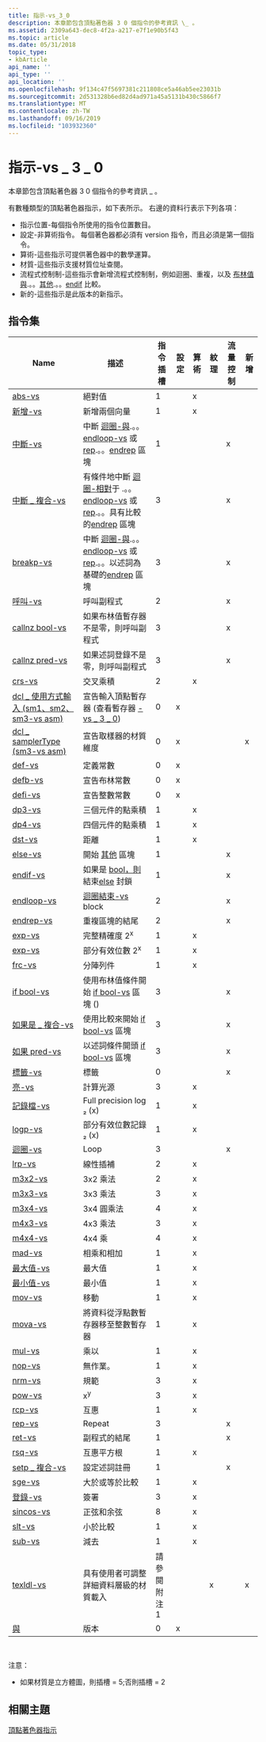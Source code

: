 ```yaml
---
title: 指示-vs_3_0
description: 本章節包含頂點著色器 3 0 個指令的參考資訊 \_ 。
ms.assetid: 2309a643-dec8-4f2a-a217-e7f1e90b5f43
ms.topic: article
ms.date: 05/31/2018
topic_type:
- kbArticle
api_name: ''
api_type: ''
api_location: ''
ms.openlocfilehash: 9f134c47f5697381c211808ce5a46ab5ee23031b
ms.sourcegitcommit: 2d531328b6ed82d4ad971a45a5131b430c5866f7
ms.translationtype: MT
ms.contentlocale: zh-TW
ms.lasthandoff: 09/16/2019
ms.locfileid: "103932360"
---
```

# <a name="instructions---vs_3_0"></a>指示-vs \_ 3 \_ 0

本章節包含頂點著色器 3 0 個指令的參考資訊 \_ 。

有數種類型的頂點著色器指示，如下表所示。 右邊的資料行表示下列各項：

-   指示位置-每個指令所使用的指令位置數目。
-   設定-非算術指令。 每個著色器都必須有 version 指令，而且必須是第一個指令。
-   算術-這些指示可提供著色器中的數學運算。
-   材質-這些指示支援材質位址查閱。
-   流程式控制制-這些指示會新增流程式控制制，例如迴圈、重複，以及 [布林值與](if-bool---vs.md).。。[其他](else---vs.md).。。[endif](endif---vs.md) 比較。
-   新的-這些指示是此版本的新指示。

## <a name="instruction-set"></a>指令集



| Name                                                                           | 描述                                                                                                                                                            | 指令插槽 | 設定 | 算術 | 紋理 | 流量控制 | 新增 |
|--------------------------------------------------------------------------------|------------------------------------------------------------------------------------------------------------------------------------------------------------------------|-------------------|-------|------------|---------|--------------|-----|
| [abs-vs](abs---vs.md)                                                       | 絕對值                                                                                                                                                         | 1                 |       | x          |         |              |     |
| [新增-vs](add---vs.md)                                                       | 新增兩個向量                                                                                                                                                        | 1                 |       | x          |         |              |     |
| [中斷-vs](break---vs.md)                                                   | 中斷 [迴圈-與](loop---vs.md).。。[endloop-vs](endloop---vs.md) 或 [rep](rep---vs.md).。。[endrep](endrep---vs.md) 區塊                                  | 1                 |       |            |         | x            |     |
| [中斷 \_ 複合-vs](break-comp---vs.md)                                        | 有條件地中斷 [迴圈-相對](loop---vs.md)于 .。。[endloop-vs](endloop---vs.md) 或 [rep](rep---vs.md).。。具有比較的[endrep](endrep---vs.md) 區塊 | 3                 |       |            |         | x            |     |
| [breakp-vs](breakp---vs.md)                                                 | 中斷 [迴圈-與](loop---vs.md).。。[endloop-vs](endloop---vs.md) 或 [rep](rep---vs.md).。。以述詞為基礎的[endrep](endrep---vs.md) 區塊            | 3                 |       |            |         | x            |     |
| [呼叫-vs](call---vs.md)                                                     | 呼叫副程式                                                                                                                                                      | 2                 |       |            |         | x            |     |
| [callnz bool-vs](callnz-bool---vs.md)                                       | 如果布林值暫存器不是零，則呼叫副程式                                                                                                                    | 3                 |       |            |         | x            |     |
| [callnz pred-vs](callnz-pred---vs.md)                                       | 如果述詞登錄不是零，則呼叫副程式                                                                                                                  | 3                 |       |            |         | x            |     |
| [crs-vs](crs---vs.md)                                                       | 交叉乘積                                                                                                                                                          | 2                 |       | x          |         |              |     |
| [dcl \_ 使用方式輸入 (sm1、sm2、sm3-vs asm) ](dcl-usage-input-register---vs.md) | 宣告輸入頂點暫存器 (查看暫存器 [-vs \_ 3 \_ 0](dx9-graphics-reference-asm-vs-registers-vs-3-0.md))                                                         | 0                 | x     |            |         |              |     |
| [dcl \_ samplerType (sm3-vs asm) ](dcl-samplertype---vs.md)                    | 宣告取樣器的材質維度                                                                                                                            | 0                 | x     |            |         |              | x   |
| [def-vs](def---vs.md)                                                       | 定義常數                                                                                                                                                       | 0                 | x     |            |         |              |     |
| [defb-vs](defb---vs.md)                                                     | 宣告布林常數                                                                                                                                             | 0                 | x     |            |         |              |     |
| [defi-vs](defi---vs.md)                                                     | 宣告整數常數                                                                                                                                            | 0                 | x     |            |         |              |     |
| [dp3-vs](dp3---vs.md)                                                       | 三個元件的點乘積                                                                                                                                            | 1                 |       | x          |         |              |     |
| [dp4-vs](dp4---vs.md)                                                       | 四個元件的點乘積                                                                                                                                             | 1                 |       | x          |         |              |     |
| [dst-vs](dst---vs.md)                                                       | 距離                                                                                                                                                               | 1                 |       | x          |         |              |     |
| [else-vs](else---vs.md)                                                     | 開始 [其他](else---vs.md) 區塊                                                                                                                                   | 1                 |       |            |         | x            |     |
| [endif-vs](endif---vs.md)                                                   | 如果是 [bool，則](if-bool---vs.md)結束[else](else---vs.md) 封鎖                                                                                                  | 1                 |       |            |         | x            |     |
| [endloop-vs](endloop---vs.md)                                               | [迴圈結束-vs](loop---vs.md) block                                                                                                                              | 2                 |       |            |         | x            |     |
| [endrep-vs](endrep---vs.md)                                                 | 重複區塊的結尾                                                                                                                                                  | 2                 |       |            |         | x            |     |
| [exp-vs](exp---vs.md)                                                       | 完整精確度 2<sup>x</sup>                                                                                                                                           | 1                 |       | x          |         |              |     |
| [exp-vs](exp---vs.md)                                                       | 部分有效位數 2<sup>x</sup>                                                                                                                                        | 1                 |       | x          |         |              |     |
| [frc-vs](frc---vs.md)                                                       | 分陣列件                                                                                                                                                   | 1                 |       | x          |         |              |     |
| [if bool-vs](if-bool---vs.md)                                               | 使用布林值條件開始 [if bool-vs](if-bool---vs.md) 區塊 ()                                                                                             | 3                 |       |            |         | x            |     |
| [如果是 \_ 複合-vs](if-comp---vs.md)                                              | 使用比較來開始 [if bool-vs](if-bool---vs.md) 區塊                                                                                                     | 3                 |       |            |         | x            |     |
| [如果 pred-vs](if-pred---vs.md)                                               | 以述詞條件開頭 [if bool-vs](if-bool---vs.md) 區塊                                                                                             | 3                 |       |            |         | x            |     |
| [標籤-vs](label---vs.md)                                                   | 標籤                                                                                                                                                                  | 0                 |       |            |         | x            |     |
| [亮-vs](lit---vs.md)                                                       | 計算光源                                                                                                                                                     | 3                 |       | x          |         |              |     |
| [記錄檔-vs](log---vs.md)                                                       | Full precision log ₂ (x)                                                                                                                                                  | 1                 |       | x          |         |              |     |
| [logp-vs](logp---vs.md)                                                     | 部分有效位數記錄₂ (x)                                                                                                                                               | 1                 |       | x          |         |              |     |
| [迴圈-vs](loop---vs.md)                                                     | Loop                                                                                                                                                                   | 3                 |       |            |         | x            |     |
| [lrp-vs](lrp---vs.md)                                                       | 線性插補                                                                                                                                                   | 2                 |       | x          |         |              |     |
| [m3x2-vs](m3x2---vs.md)                                                     | 3x2 乘法                                                                                                                                                           | 2                 |       | x          |         |              |     |
| [m3x3-vs](m3x3---vs.md)                                                     | 3x3 乘法                                                                                                                                                           | 3                 |       | x          |         |              |     |
| [m3x4-vs](m3x4---vs.md)                                                     | 3x4 圓乘法                                                                                                                                                           | 4                 |       | x          |         |              |     |
| [m4x3-vs](m4x3---vs.md)                                                     | 4x3 乘法                                                                                                                                                           | 3                 |       | x          |         |              |     |
| [m4x4-vs](m4x4---vs.md)                                                     | 4x4 乘                                                                                                                                                           | 4                 |       | x          |         |              |     |
| [mad-vs](mad---vs.md)                                                       | 相乘和相加                                                                                                                                                       | 1                 |       | x          |         |              |     |
| [最大值-vs](max---vs.md)                                                       | 最大值                                                                                                                                                                | 1                 |       | x          |         |              |     |
| [最小值-vs](min---vs.md)                                                       | 最小值                                                                                                                                                                | 1                 |       | x          |         |              |     |
| [mov-vs](mov---vs.md)                                                       | 移動                                                                                                                                                                   | 1                 |       | x          |         |              |     |
| [mova-vs](mova---vs.md)                                                     | 將資料從浮點數暫存器移至整數暫存器                                                                                                        | 1                 |       | x          |         |              |     |
| [mul-vs](mul---vs.md)                                                       | 乘以                                                                                                                                                               | 1                 |       | x          |         |              |     |
| [nop-vs](nop---vs.md)                                                       | 無作業。                                                                                                                                                           | 1                 |       | x          |         |              |     |
| [nrm-vs](nrm---vs.md)                                                       | 規範                                                                                                                                                              | 3                 |       | x          |         |              |     |
| [pow-vs](pow---vs.md)                                                       | x<sup>y</sup>                                                                                                                                                          | 3                 |       | x          |         |              |     |
| [rcp-vs](rcp---vs.md)                                                       | 互惠                                                                                                                                                             | 1                 |       | x          |         |              |     |
| [rep-vs](rep---vs.md)                                                       | Repeat                                                                                                                                                                 | 3                 |       |            |         | x            |     |
| [ret-vs](ret---vs.md)                                                       | 副程式的結尾                                                                                                                                                    | 1                 |       |            |         | x            |     |
| [rsq-vs](rsq---vs.md)                                                       | 互惠平方根                                                                                                                                                 | 1                 |       | x          |         |              |     |
| [setp \_ 複合-vs](setp-comp---vs.md)                                          | 設定述詞註冊                                                                                                                                             | 1                 |       |            |         | x            |     |
| [sge-vs](sge---vs.md)                                                       | 大於或等於比較                                                                                                                                          | 1                 |       | x          |         |              |     |
| [登錄-vs](sgn---vs.md)                                                       | 簽署                                                                                                                                                                   | 3                 |       | x          |         |              |     |
| [sincos-vs](sincos---vs.md)                                                 | 正弦和余弦                                                                                                                                                        | 8                 |       | x          |         |              |     |
| [slt-vs](slt---vs.md)                                                       | 小於比較                                                                                                                                                      | 1                 |       | x          |         |              |     |
| [sub-vs](sub---vs.md)                                                       | 減去                                                                                                                                                               | 1                 |       | x          |         |              |     |
| [texldl-vs](texldl---vs.md)                                                 | 具有使用者可調整詳細資料層級的材質載入                                                                                                                      | 請參閱附注1        |       |            | x       |              | x   |
| [與](vs---vs.md)                                                              | 版本                                                                                                                                                                | 0                 | x     |            |         |              |     |



 

注意：

-   如果材質是立方體圖，則插槽 = 5;否則插槽 = 2

## <a name="related-topics"></a>相關主題

<dl> <dt>

[頂點著色器指示](dx9-graphics-reference-asm-vs-instructions.md)
</dt> </dl>

 

 




